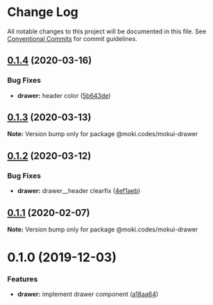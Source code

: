 # Change Log

All notable changes to this project will be documented in this file.
See [Conventional Commits](https://conventionalcommits.org) for commit guidelines.

## [0.1.4](https://github.com/moki/mokui/compare/@moki.codes/mokui-drawer@0.1.3...@moki.codes/mokui-drawer@0.1.4) (2020-03-16)


### Bug Fixes

* **drawer:** header color ([5b643de](https://github.com/moki/mokui/commit/5b643de5f041f4771c7262d3df7eaf0bec0fa5b8))





## [0.1.3](https://github.com/moki/mokui/compare/@moki.codes/mokui-drawer@0.1.2...@moki.codes/mokui-drawer@0.1.3) (2020-03-13)

**Note:** Version bump only for package @moki.codes/mokui-drawer





## [0.1.2](https://github.com/moki/mokui/compare/@moki.codes/mokui-drawer@0.1.1...@moki.codes/mokui-drawer@0.1.2) (2020-03-12)


### Bug Fixes

* **drawer:** drawer__header clearfix ([4ef1aeb](https://github.com/moki/mokui/commit/4ef1aeb5fe2a1d0dd84d71be78df425947e7a22d))





## [0.1.1](https://github.com/moki/mokui/compare/@moki.codes/mokui-drawer@0.1.0...@moki.codes/mokui-drawer@0.1.1) (2020-02-07)

**Note:** Version bump only for package @moki.codes/mokui-drawer





# 0.1.0 (2019-12-03)


### Features

* **drawer:** implement drawer component ([a18aa64](https://github.com/moki/mokui/commit/a18aa64d8392ef114a198184aed070e9a366bda1))
